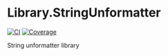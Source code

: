 # Library.StringUnformatter

[![CI](https://github.com/PackSite/Library.StringUnformatter/actions/workflows/CI.yml/badge.svg)](https://github.com/PackSite/Library.StringUnformatter/actions/workflows/CI.yml)
[![Coverage](https://codecov.io/gh/PackSite/Library.StringUnformatter/branch/main/graph/badge.svg?token=371IRV9OJM)](https://codecov.io/gh/PackSite/Library.StringUnformatter)

String unformatter library
